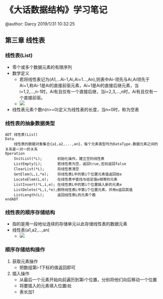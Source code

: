 # 《大话数据结构》学习笔记
@author: Darcy
2019/1/31 10:32:25 
## 第三章 线性表
### 线性表(List)
- 零个或多个数据元素的有限序列
- 数学定义
	- 若将线性表记为(A1,...Ai-1,Ai,Ai+1...,An),则表中Ai-领先与Ai,Ai领先于Ai+1,称Ai-1是Ai的直接前驱元素，Ai+1是Ai的直接后继元素，当i=1,2,...,n-1时，Ai有且仅有一个直接后继，当i=2,3,...,n时，Ai有且仅有一个直接前驱。
	- ![](https://i.imgur.com/5iqRhUP.png)
- 线性表元素个数n(n>=0)定义为线性表的长度，当n=0时，称为空表

### 线性表的抽象数据类型
    ADT 线性表(List)
    Data
    	线性表的数据对象集合{a1,a2,...,an}，每个元素类型均为DataType.数据元素之间的关系是一对一的关系
    Operation
    	InitList(*L);		初始化操作，建立空的线性表
    	ListEmpty(L);		若线性表为空，返回true,否则返回false
    	ClearList(*L);		将线性表清空
    	GetElem(L,i,*e);	将线性表L中的第i个位置元素值返回给e
    	LocateElem(L,e);	在线性表中查找与给定值e相等的元素
    	ListInsert(*L,i,e);	在线性表L中的第i个位置插入新的元素e
    	ListDelete(*L,i,*e);删除线性表L中第i个位置元素，并用e返回其值
    	ListLength(L);		返回线性表L的元素个数
    endADT

### 线性表的顺序存储结构
- 指的是用一段地址连续的存储单元以此存储线性表的数据元素
- 线性表(a1,a2,...,an)
	- ![](https://i.imgur.com/jZPlF3Y.png)

### 顺序存储结构操作
1. 获取元素操作
	- 把数组第i-1下标的值返回即可
2. 插入操作
	- 从最后一个元素开始向前遍历到第i个位置，分别将他们向后移动一个位置
	- 将要插入的元素填入位置i处
	- 表长加1
